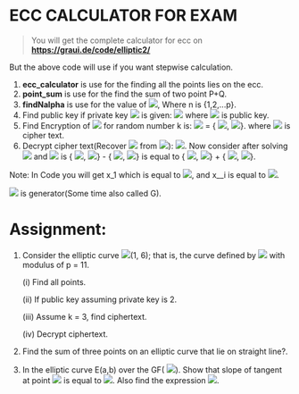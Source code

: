 # ECC CALCULATOR FOR EXAM
> You will get the complete calculator for ecc on 
    <b>https://graui.de/code/elliptic2/</b>

 But the above code will use if you want stepwise calculation.
1. <b>ecc_calculator</b> is use for the finding all the points lies on the ecc.
2. <b>point_sum</b> is use for the find the sum of two point P+Q.
3. <b>findNalpha</b> is use for the value of <!-- $k\alpha$ --> <img src="https://render.githubusercontent.com/render/math?math=n%5Calpha">, Where n is {1,2,...p}.
 4. Find  public key if private key <!-- $n_B$ --> <img src="https://render.githubusercontent.com/render/math?math=n_B"> is given:<!-- $P_B = n_B*\alpha$ --> <img src="https://render.githubusercontent.com/render/math?math=P_B%20%3D%20n_B*%5Calpha"> where <!-- $P_B$ --> <img src="https://render.githubusercontent.com/render/math?math=P_B"> is public key.
 5. Find Encryption of <!-- $P_M$ --> <img src="https://render.githubusercontent.com/render/math?math=P_M"> for random number k is:
    <!-- $C_M$ --> <img src="https://render.githubusercontent.com/render/math?math=C_M"> = {<!-- ${k\alpha}$ --> <img src="https://render.githubusercontent.com/render/math?math=%7Bk%5Calpha%7D">, <!-- ${P_M + kP_B}$ --> <img src="https://render.githubusercontent.com/render/math?math=%7BP_M%20%2B%20kP_B%7D">}.
    where <!-- $C_M$ --> <img src="https://render.githubusercontent.com/render/math?math=C_M"> is cipher text.
 6. Decrypt cipher text(Recover <!-- $P_M$ --> <img src="https://render.githubusercontent.com/render/math?math=P_M"> from <!-- $C_M$ --> <img src="https://render.githubusercontent.com/render/math?math=C_M">): <!-- ${P_M = P_M + k*P_B - n_B(k\alpha) }$ --> <img src="https://render.githubusercontent.com/render/math?math=%7BP_M%20%3D%20P_M%20%2B%20k*P_B%20-%20n_B(k%5Calpha)%20%7D">. Now consider after solving <!-- ${P_M + k*P_B}$ --> <img src="https://render.githubusercontent.com/render/math?math=%7BP_M%20%2B%20k*P_B%7D"> and <!-- ${n_B(k\alpha)}$ --> <img src="https://render.githubusercontent.com/render/math?math=%7Bn_B(k%5Calpha)%7D"> is {<!-- $x_1$ --> <img src="https://render.githubusercontent.com/render/math?math=x_1">,<!-- $x_1$,$y_1$ --> <img src="https://render.githubusercontent.com/render/math?math=x_1%24%2C%24y_1">} - {<!-- $x_2$ --> <img src="https://render.githubusercontent.com/render/math?math=x_2">,<!-- $y_2$ --> <img src="https://render.githubusercontent.com/render/math?math=y_2">} is equal to {<!-- $x_1$ --> <img src="https://render.githubusercontent.com/render/math?math=x_1">,<!-- $y_1$ --> <img src="https://render.githubusercontent.com/render/math?math=y_1">} + {<!-- $x_2$ --> <img src="https://render.githubusercontent.com/render/math?math=x_2">,<!-- $p - y_2$ --> <img src="https://render.githubusercontent.com/render/math?math=p%20-%20y_2">}.

Note: In Code you will get x_1 which is equal to <!-- $x_i$ --> <img src="https://render.githubusercontent.com/render/math?math=x_i">, and x__i is equal to <!-- $x^i$ --> <img src="https://render.githubusercontent.com/render/math?math=x%5Ei">.

   <img src="https://render.githubusercontent.com/render/math?math=%5Calpha"> is generator(Some time also called G).

# Assignment:
 1. Consider the elliptic curve <!-- $E_{11}$ --> <img src="https://render.githubusercontent.com/render/math?math=E_%7B11%7D">(1, 6); that is, the curve defined by <!-- $y^2 = x^3 + x + 6$ --> <img src="https://render.githubusercontent.com/render/math?math=y%5E2%20%3D%20x%5E3%20%2B%20x%20%2B%206"> with
modulus of p = 11.

    (i) Find all points.

    (ii) If public key assuming private key is 2.

    (iii) Assume k = 3, find ciphertext. 

    (iv) Decrypt ciphertext.

 2. Find the sum of three points on an elliptic curve that lie on straight line?.

 3. In the elliptic curve E(a,b) over the GF(<!-- $2^n$ --> <img src="https://render.githubusercontent.com/render/math?math=2%5En">). Show that slope of tangent at point <!-- $P(x_p , y_q )$ --> <img src="https://render.githubusercontent.com/render/math?math=P(x_p%20%2C%20y_q%20)"> is equal to <!-- $(x_p + y_p/x_p )$ --> <img src="https://render.githubusercontent.com/render/math?math=(x_p%20%2B%20y_p%2Fx_p%20)">. Also find the expression <!-- $P + Q$ --> <img src="https://render.githubusercontent.com/render/math?math=P%20%2B%20Q">.
